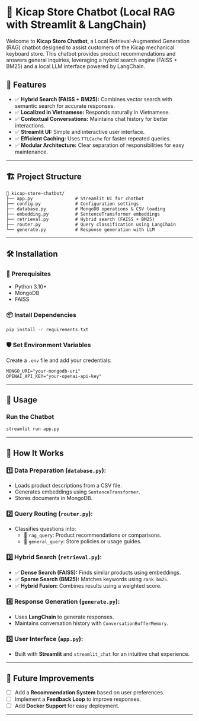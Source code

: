 # 💬 Kicap Store Chatbot (Local RAG with Streamlit & LangChain)

Welcome to **Kicap Store Chatbot**, a Local Retrieval-Augmented Generation (RAG) chatbot designed to assist customers of the Kicap mechanical keyboard store. This chatbot provides product recommendations and answers general inquiries, leveraging a hybrid search engine (FAISS + BM25) and a local LLM interface powered by LangChain.

## 🚀 Features

- ✅ **Hybrid Search (FAISS + BM25):** Combines vector search with semantic search for accurate responses.  
- ✅ **Localized in Vietnamese:** Responds naturally in Vietnamese.  
- ✅ **Contextual Conversations:** Maintains chat history for better interactions.  
- ✅ **Streamlit UI:** Simple and interactive user interface.  
- ✅ **Efficient Caching:** Uses `TTLCache` for faster repeated queries.  
- ✅ **Modular Architecture:** Clear separation of responsibilities for easy maintenance.  

---

## 🏗️ Project Structure

```plaintext
📂 kicap-store-chatbot/
├── app.py                # Streamlit UI for chatbot
├── config.py             # Configuration settings
├── database.py           # MongoDB operations & CSV loading
├── embedding.py          # SentenceTransformer embeddings
├── retrieval.py          # Hybrid search (FAISS + BM25)
├── router.py             # Query classification using LangChain
└── generate.py           # Response generation with LLM
```

---

## 🛠️ Installation

### 📌 Prerequisites
- Python 3.10+
- MongoDB
- FAISS

### 📦 Install Dependencies
```bash
pip install -r requirements.txt
```

### 🛡️ Set Environment Variables
Create a `.env` file and add your credentials:
```env
MONGO_URI="your-mongodb-uri"
OPENAI_API_KEY="your-openai-api-key"
```

---

## 🚀 Usage
### **Run the Chatbot**
```bash
streamlit run app.py
```
---

## 🧩 How It Works

### 1️⃣ **Data Preparation (`database.py`):**
- Loads product descriptions from a CSV file.
- Generates embeddings using `SentenceTransformer`.
- Stores documents in MongoDB.

### 2️⃣ **Query Routing (`router.py`):**
- Classifies questions into:
  - 📌 `rag_query`: Product recommendations or comparisons.  
  - 📌 `general_query`: Store policies or usage guides.  

### 3️⃣ **Hybrid Search (`retrieval.py`):**
- ✅ **Dense Search (FAISS):** Finds similar products using embeddings.  
- ✅ **Sparse Search (BM25):** Matches keywords using `rank_bm25`.  
- ✅ **Hybrid Fusion:** Combines results using a weighted score.  

### 4️⃣ **Response Generation (`generate.py`):**
- Uses **LangChain** to generate responses.  
- Maintains conversation history with `ConversationBufferMemory`.  

### 5️⃣ **User Interface (`app.py`):**
- Built with **Streamlit** and `streamlit_chat` for an intuitive chat experience.  

---

## 📝 Future Improvements
- [ ] Add a **Recommendation System** based on user preferences.  
- [ ] Implement a **Feedback Loop** to improve responses.  
- [ ] Add **Docker Support** for easy deployment.  

---
